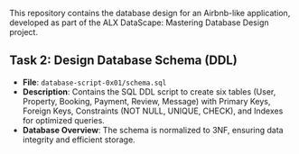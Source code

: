  This repository contains the database design for an Airbnb-like application, developed as part of the ALX DataScape: Mastering Database Design project.

 ## Task 2: Design Database Schema (DDL)
 - **File**: `database-script-0x01/schema.sql`
 - **Description**: Contains the SQL DDL script to create six tables (User, Property, Booking, Payment, Review, Message) with Primary Keys, Foreign Keys, Constraints (NOT NULL, UNIQUE, CHECK), and Indexes for optimized queries.
 - **Database Overview**: The schema is normalized to 3NF, ensuring data integrity and efficient storage.

